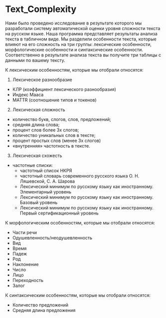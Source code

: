 # Text_Complexity
Нами было проведено исследование в результате которого мы разработали систему автоматической оценки уровня сложности текста на русском языке. 
Наша программа представляет результаты анализа текста в табличном виде. Мы разделили особенности текста, которые влияют на его сложность на три группы: лексические особенности, морфологические особенности и синтаксические особенности. Соответственно в результате анализа текста вы получите три таблицы с данными по вашему тексту.

К лексическим особенностям, которые мы отобрали относятся:
1) Лексическое разнообразие
- КЛР (коэффициент лексического разнообразия)
- Индекс Мааса
- MATTR (соотношение типов и токенов)
2) Лексическая сложность
- количество букв, слогов, слов, предложений;
- средняя длина слова;
- процент слов более 3х слогов;
- количество уникальных слов в тексте;
- процент простых слов (менее 3х слогов)
- «внутренняя» частотность в тексте.
3) Лексическая схожесть
- частотные списки:
  - частотный список НКРЯ 
  - частотный словарь современного русского языка О. Н. Ляшевской, С. А. Шарова
  - Лексический минимум по русскому языку как иностранному. Элементарный уровень
  - Лексический минимум по русскому языку как иностранному. Базовый уровень
  - Лексический минимум по русскому языку как иностранному. Первый сертификационный уровень
 
 К морфологическим особенностям, которые мы отобрали относятся:
- Части речи
- Одушевленность/неодушевленность
- Вид
- Время
- Падеж
- Род
- Наклонение
- Число
- Лицо
- Переходность
- Залог

 К синтаксическим особенностям, которые мы отобрали относятся:
 - Количество предложений
 - Средняя длина предложения
